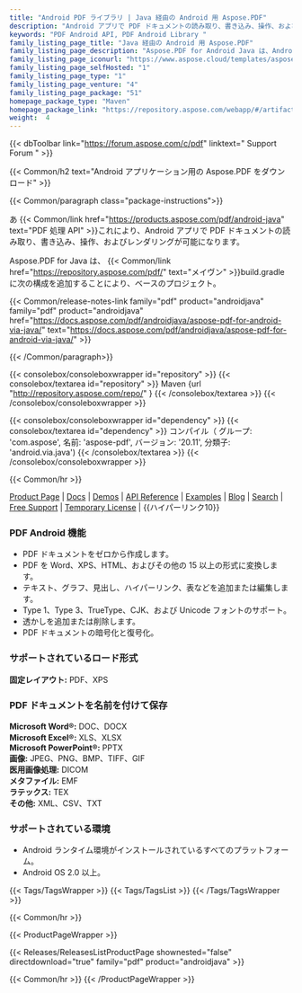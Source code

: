```yaml
---
title: "Android PDF ライブラリ | Java 経由の Android 用 Aspose.PDF"
description: "Android アプリで PDF ドキュメントの読み取り、書き込み、操作、およびレンダリングを可能にする PDF Processing API をダウンロードします。 API は、HTML、TXT、EPUB、XPS、画像など、さまざまな業界標準のファイル形式をサポートしています。"
keywords: "PDF Android API, PDF Android Library "
family_listing_page_title: "Java 経由の Android 用 Aspose.PDF"
family_listing_page_description: "Aspose.PDF for Android Java は、Android アプリで PDF ドキュメントの読み取り、書き込み、操作、およびレンダリングを可能にする PDF 処理 API です。 PDF、TXT、および画像ファイル形式での作業をサポートしています。"
family_listing_page_iconurl: "https://www.aspose.cloud/templates/aspose/App_Themes/V3/images/pdf/272x272/aspose_pdf-for-android-min.png"
family_listing_page_selfHosted: "1"
family_listing_page_type: "1"
family_listing_page_venture: "4"
family_listing_page_package: "51"
homepage_package_type: "Maven"
homepage_package_link: "https://repository.aspose.com/webapp/#/artifacts/browse/tree/General/repo/com/aspose/aspose-pdf"
weight:  4
---
```


{{< dbToolbar link="https://forum.aspose.com/c/pdf" linktext=" Support Forum " >}}


{{< Common/h2 text="Android アプリケーション用の Aspose.PDF をダウンロード"  >}}

{{< Common/paragraph class="package-instructions">}}

あ
{{< Common/link href="https://products.aspose.com/pdf/android-java" text="PDF 処理 API"  >}}これにより、Android アプリで PDF ドキュメントの読み取り、書き込み、操作、およびレンダリングが可能になります。

Aspose.PDF for Java は、
{{< Common/link href="https://repository.aspose.com/pdf/" text="メイヴン"  >}}build.gradle に次の構成を追加することにより、ベースのプロジェクト。

{{< Common/release-notes-link family="pdf" product="androidjava" family="pdf" product="androidjava" href="https://docs.aspose.com/pdf/androidjava/aspose-pdf-for-android-via-java/" text="https://docs.aspose.com/pdf/androidjava/aspose-pdf-for-android-via-java/"  >}}

{{< /Common/paragraph>}}

{{< consolebox/consoleboxwrapper id="repository" >}}
   {{< consolebox/textarea id="repository" >}}
      Maven {url "http://repository.aspose.com/repo/" }
   {{< /consolebox/textarea >}}
{{< /consolebox/consoleboxwrapper >}}

{{< consolebox/consoleboxwrapper id="dependency" >}}
   {{< consolebox/textarea id="dependency" >}}
      コンパイル（
         グループ: 'com.aspose',
         名前: 'aspose-pdf',
         バージョン: '20.11',
         分類子: 'android.via.java')
   {{< /consolebox/textarea >}}
{{< /consolebox/consoleboxwrapper >}}

{{< Common/hr >}}

[Product Page](https://products.aspose.com/pdf/android-java/) | [Docs](https://docs.aspose.com/pdf/androidjava/) | [Demos](https://products.aspose.app/pdf/family) | [API Reference](https://reference.aspose.com/pdf/java) | [Examples](https://github.com/aspose-pdf/Aspose.PDF-for-Java) | [Blog](https://blog.aspose.com/category/pdf/) | [Search](https://search.aspose.com/) | [Free Support](https://forum.aspose.com/c/pdf/10) | [Temporary License](https://purchase.aspose.com/temporary-license) | {{ハイパーリンク10}}

### PDF Android 機能

- PDF ドキュメントをゼロから作成します。
- PDF を Word、XPS、HTML、およびその他の 15 以上の形式に変換します。
- テキスト、グラフ、見出し、ハイパーリンク、表などを追加または編集します。
- Type 1、Type 3、TrueType、CJK、および Unicode フォントのサポート。
- 透かしを追加または削除します。
- PDF ドキュメントの暗号化と復号化。

### サポートされているロード形式

**固定レイアウト:** PDF、XPS

### PDF ドキュメントを名前を付けて保存

**Microsoft Word®:** DOC、DOCX\
**Microsoft Excel®:** XLS、XLSX\
**Microsoft PowerPoint®:** PPTX\
**画像:** JPEG、PNG、BMP、TIFF、GIF\
**医用画像処理:** DICOM\
**メタファイル:** EMF\
**ラテックス:** TEX\
**その他:** XML、CSV、TXT

### サポートされている環境

- Android ランタイム環境がインストールされているすべてのプラットフォーム。
- Android OS 2.0 以上。

{{< Tags/TagsWrapper >}}
{{< Tags/TagsList >}}
{{< /Tags/TagsWrapper >}}

{{< Common/hr >}}

{{< ProductPageWrapper >}}

<!-- ReleasesListProductPage-->

{{< Releases/ReleasesListProductPage shownested="false"  directdownload="true" family="pdf" product="androidjava" >}}

<!-- /ReleasesListProductPage-->

{{< Common/hr >}}
{{< /ProductPageWrapper >}}

